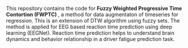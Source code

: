 This repository contains the code for <b> Fuzzy Weighted Progressive Time Contortion (FWPTC) </b>, a method for data augmentaton of timeseries for regression. This is an extension of DTW algorithm using fuzzy sets. The method is applied for EEG based reaction time prediction using deep learning (EEGNet). Reaction time prediction helps to understand brain dynamics and behavior relationship in a driver fatigue prediction task.
